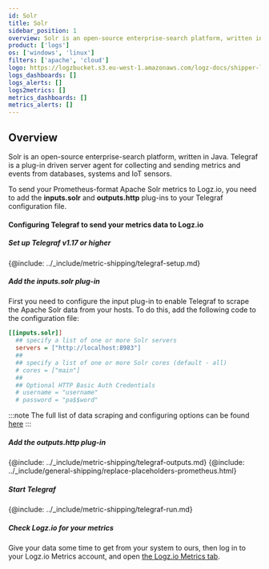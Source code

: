 ```yaml
---
id: Solr
title: Solr
sidebar_position: 1
overview: Solr is an open-source enterprise-search platform, written in Java. Telegraf is a plug-in driven server agent for collecting and sending metrics and events from databases, systems and IoT sensors.
product: ['logs']
os: ['windows', 'linux']
filters: ['apache', 'cloud']
logo: https://logzbucket.s3.eu-west-1.amazonaws.com/logz-docs/shipper-logos/solr-logo.png
logs_dashboards: []
logs_alerts: []
logs2metrics: []
metrics_dashboards: []
metrics_alerts: []
---
```



## Overview

Solr is an open-source enterprise-search platform, written in Java. Telegraf is a plug-in driven server agent for collecting and sending metrics and events from databases, systems and IoT sensors.

To send your Prometheus-format Apache Solr metrics to Logz.io, you need to add the **inputs.solr** and **outputs.http** plug-ins to your Telegraf configuration file.

#### Configuring Telegraf to send your metrics data to Logz.io

 

##### Set up Telegraf v1.17 or higher

{@include: ../_include/metric-shipping/telegraf-setup.md}

##### Add the inputs.solr plug-in

First you need to configure the input plug-in to enable Telegraf to scrape the Apache Solr data from your hosts. To do this, add the following code to the configuration file:

``` ini
[[inputs.solr]]
  ## specify a list of one or more Solr servers
  servers = ["http://localhost:8983"]
  ##
  ## specify a list of one or more Solr cores (default - all)
  # cores = ["main"]
  ##
  ## Optional HTTP Basic Auth Credentials
  # username = "username"
  # password = "pa$$word"
```

:::note
The full list of data scraping and configuring options can be found [here](https://github.com/influxdata/telegraf/blob/release-1.18/plugins/inputs/solr/README.md)
:::
 

##### Add the outputs.http plug-in
  
{@include: ../_include/metric-shipping/telegraf-outputs.md}
{@include: ../_include/general-shipping/replace-placeholders-prometheus.html}
  
##### Start Telegraf

{@include: ../_include/metric-shipping/telegraf-run.md}

##### Check Logz.io for your metrics

Give your data some time to get from your system to ours, then log in to your Logz.io Metrics account, and open [the Logz.io Metrics tab](https://app.logz.io/#/dashboard/metrics/).


 

